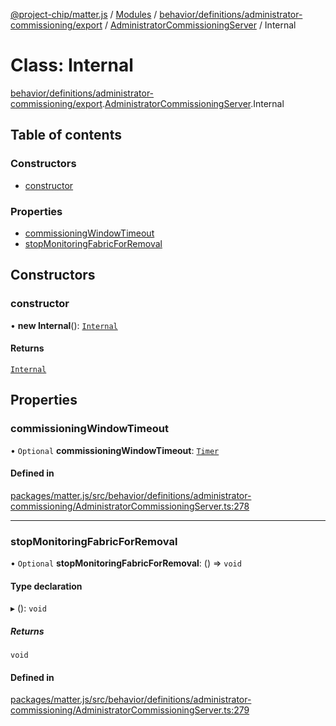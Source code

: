 [@project-chip/matter.js](../README.md) / [Modules](../modules.md) / [behavior/definitions/administrator-commissioning/export](../modules/behavior_definitions_administrator_commissioning_export.md) / [AdministratorCommissioningServer](../modules/behavior_definitions_administrator_commissioning_export.AdministratorCommissioningServer.md) / Internal

# Class: Internal

[behavior/definitions/administrator-commissioning/export](../modules/behavior_definitions_administrator_commissioning_export.md).[AdministratorCommissioningServer](../modules/behavior_definitions_administrator_commissioning_export.AdministratorCommissioningServer.md).Internal

## Table of contents

### Constructors

- [constructor](behavior_definitions_administrator_commissioning_export.AdministratorCommissioningServer.Internal.md#constructor)

### Properties

- [commissioningWindowTimeout](behavior_definitions_administrator_commissioning_export.AdministratorCommissioningServer.Internal.md#commissioningwindowtimeout)
- [stopMonitoringFabricForRemoval](behavior_definitions_administrator_commissioning_export.AdministratorCommissioningServer.Internal.md#stopmonitoringfabricforremoval)

## Constructors

### constructor

• **new Internal**(): [`Internal`](behavior_definitions_administrator_commissioning_export.AdministratorCommissioningServer.Internal.md)

#### Returns

[`Internal`](behavior_definitions_administrator_commissioning_export.AdministratorCommissioningServer.Internal.md)

## Properties

### commissioningWindowTimeout

• `Optional` **commissioningWindowTimeout**: [`Timer`](../interfaces/time_export.Timer.md)

#### Defined in

[packages/matter.js/src/behavior/definitions/administrator-commissioning/AdministratorCommissioningServer.ts:278](https://github.com/project-chip/matter.js/blob/904d0c9b952b91f28a21803759c5e5c66ee4d272/packages/matter.js/src/behavior/definitions/administrator-commissioning/AdministratorCommissioningServer.ts#L278)

___

### stopMonitoringFabricForRemoval

• `Optional` **stopMonitoringFabricForRemoval**: () => `void`

#### Type declaration

▸ (): `void`

##### Returns

`void`

#### Defined in

[packages/matter.js/src/behavior/definitions/administrator-commissioning/AdministratorCommissioningServer.ts:279](https://github.com/project-chip/matter.js/blob/904d0c9b952b91f28a21803759c5e5c66ee4d272/packages/matter.js/src/behavior/definitions/administrator-commissioning/AdministratorCommissioningServer.ts#L279)
